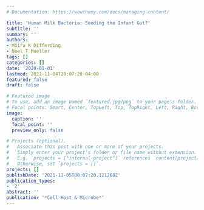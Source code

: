 ```yaml
---
# Documentation: https://wowchemy.com/docs/managing-content/

title: 'Human Milk Bacteria: Seeding the Infant Gut?'
subtitle: ''
summary: ''
authors:
- Moira K Differding
- Noel T Mueller
tags: []
categories: []
date: '2020-01-01'
lastmod: 2021-11-04T20:07:20-04:00
featured: false
draft: false

# Featured image
# To use, add an image named `featured.jpg/png` to your page's folder.
# Focal points: Smart, Center, TopLeft, Top, TopRight, Left, Right, BottomLeft, Bottom, BottomRight.
image:
  caption: ''
  focal_point: ''
  preview_only: false

# Projects (optional).
#   Associate this post with one or more of your projects.
#   Simply enter your project's folder or file name without extension.
#   E.g. `projects = ["internal-project"]` references `content/project/deep-learning/index.md`.
#   Otherwise, set `projects = []`.
projects: []
publishDate: '2021-11-05T00:07:20.121268Z'
publication_types:
- '2'
abstract: ''
publication: '*Cell Host & Microbe*'
---
```


